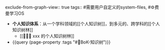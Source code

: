 exclude-from-graph-view:: true
tags:: #需要用户自定义的system-files, #⚙️费曼学习OS

- **个人知识体系**：从一个学科领域的[[个人知识树]]，到多元的、跨学科的[[个人知识树林]]
	- [[🌲🌳🌴 xxx 的个人知识树林]]
- {{query (page-property :tags "#🌲BoK-知识树")}}